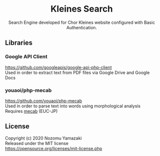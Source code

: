 <h1 align="center">
Kleines Search
</h1>

<p align="center">
Search Engine developed for Chor Kleines website configured with Basic Authentication.
</p>

## Libraries

### Google API Client

https://github.com/googleapis/google-api-php-client  
Used in order to extract text from PDF files via Google Drive and Google Docs

### youaoi/php-mecab

https://github.com/youaoi/php-mecab  
Used in order to parse text into words using morphological analysis  
Requires [mecab](https://taku910.github.io/mecab/) (EUC-JP)

## License

Copyright (c) 2020 Nozomu Yamazaki  
Released under the MIT license  
https://opensource.org/licenses/mit-license.php
